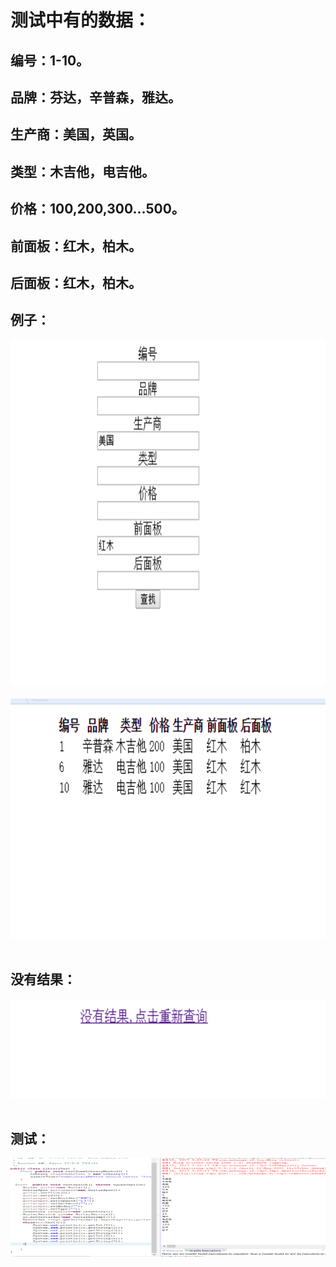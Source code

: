 <body>
<h1><strong>测试中有的数据：</strong><strong> </strong></h1>
<h2 align="justify" ><strong>编号：1-10。</strong><strong> </strong></h2>
<h2 align="justify" ><strong>品牌：芬达，辛普森，雅达。</strong><strong> </strong></h2>
<h2 align="justify" ><strong>生产商：美国，英国。</strong><strong> </strong></h2>
<h2 align="justify" ><strong>类型：木吉他，电吉他。</strong><strong> </strong></h2>
<h2 align="justify" ><strong>价格：100,200,300...500。</strong><strong> </strong></h2>
<h2 align="justify" ><strong>前面板：红木，柏木。</strong><strong> </strong></h2>
<h2 align="justify" ><strong>后面板：红木，柏木。</strong><strong> </strong></h2>
<h2 align="justify" ><strong>例子：</strong><strong> </strong></h2>
<p ><img src="https://github.com/865713661/GuitarV2/blob/master/images/%E5%9B%BE%E7%89%871.png" alt="" width="802" height="554" />&nbsp;<br />
  <img src="https://github.com/865713661/GuitarV2/blob/master/images/%E5%9B%BE%E7%89%872.png" alt="" width="739" height="384" />&nbsp;</p>
<h2 align="justify" ><strong>没有结果：</strong><strong> </strong></h2>
<p ><img src="https://github.com/865713661/GuitarV2/blob/master/images/%E5%9B%BE%E7%89%873.png" alt="" width="624" height="158" />&nbsp;</p>
<h2 align="justify" ><strong>测试：</strong><strong> </strong></h2>
<p ><img src="https://github.com/865713661/GuitarV2/blob/master/images/%E5%9B%BE%E7%89%874.png" alt="" width="624" height="158" />&nbsp;</p>
</body>
